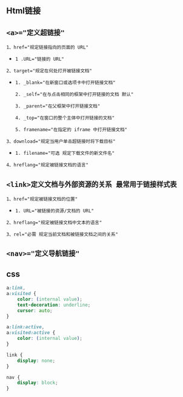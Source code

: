 ## Html链接

`<a>="定义超链接"`
--
`1、href="规定链接指向的页面的 URL"`

- `1 .URL="链接的 URL"`

`2、target="规定在何处打开被链接文档"`

- `1. _blank="在新窗口或选项卡中打开链接文档"`

  `2. _self="在与点击相同的框架中打开链接的文档 默认"`

  `3. _parent="在父框架中打开链接文档"`

  `4. _top="在窗口的整个主体中打开链接的文档"`

  `5. framename="在指定的 iframe 中打开链接文档"`

`3、download="规定当用户单击超链接时将下载目标"`

- `1. filename="可选 规定下载文件的新文件名"`

`4、hreflang="规定被链接文档的语言"`

`<link>定义文档与外部资源的关系 最常用于链接样式表`
--
`1、href="规定被链接文档的位置"`

- `1. URL="被链接的资源/文档的 URL"`

`2、hreflang="规定被链接文档中文本的语言"`
 
`3、rel="必需 规定当前文档和被链接文档之间的关系"`

`<nav>="定义导航链接"`
--

## css

```css
a:link,
a:visited {
    color: (internal value);
    text-decoration: underline;
    cursor: auto;
}

a:link:active,
a:visited:active {
    color: (internal value);
}

link {
    display: none;
}

nav {
    display: block;
}
```
